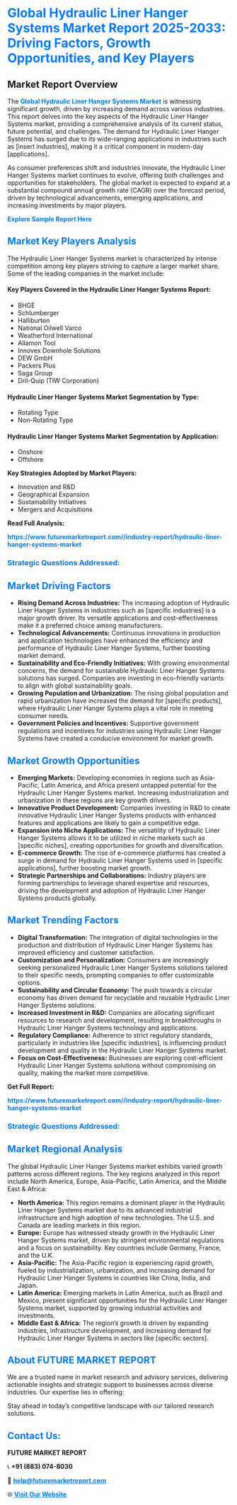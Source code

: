 <h1 style="color: #007BFF;">Global Hydraulic Liner Hanger Systems Market Report 2025-2033: Driving Factors, Growth Opportunities, and Key Players</h1>

<section id="overview">
<h2>Market Report Overview</h2>
<p>The <a href="https://www.futuremarketreport.com//industry-report/hydraulic-liner-hanger-systems-market" style="color: #007BFF; text-decoration: none;"><strong>Global Hydraulic Liner Hanger Systems Market</strong></a> is witnessing significant growth, driven by increasing demand across various industries. This report delves into the key aspects of the Hydraulic Liner Hanger Systems market, providing a comprehensive analysis of its current status, future potential, and challenges. The demand for Hydraulic Liner Hanger Systems has surged due to its wide-ranging applications in industries such as [insert industries], making it a critical component in modern-day [applications].</p>
<p>As consumer preferences shift and industries innovate, the Hydraulic Liner Hanger Systems market continues to evolve, offering both challenges and opportunities for stakeholders. The global market is expected to expand at a substantial compound annual growth rate (CAGR) over the forecast period, driven by technological advancements, emerging applications, and increasing investments by major players.</p>
</section>

<section id="overview">
<p><a href="https://www.futuremarketreport.com//request-sample/reportId=49638" style="color: #007BFF; text-decoration: none;"><strong>Explore Sample Report Here</strong></a></p>
</section>

<section id="key-players">
<h2 style="color: #007BFF;">Market Key Players Analysis</h2>
<p>The Hydraulic Liner Hanger Systems market is characterized by intense competition among key players striving to capture a larger market share. Some of the leading companies in the market include:</p>
<h4>Key Players Covered in the Hydraulic Liner Hanger Systems Report:</h4>
<ul><li>BHGE</li><li>Schlumberger</li><li>Halliburton</li><li>National Oilwell Varco</li><li>Weatherford International</li><li>Allamon Tool</li><li>Innovex Downhole Solutions</li><li>DEW GmbH</li><li>Packers Plus</li><li>Saga Group</li><li>Dril-Quip (TIW Corporation)</li></ul>
<h4>Hydraulic Liner Hanger Systems Market Segmentation by Type:</h4>
<ul><li>Rotating Type</li><li>Non-Rotating Type</li></ul>

<h4>Hydraulic Liner Hanger Systems Market Segmentation by Application:</h4>
<ul><li>Onshore</li><li>Offshore</li></ul>
<p><strong>Key Strategies Adopted by Market Players:</strong></p>
<ul>
<li>Innovation and R&D</li>
<li>Geographical Expansion</li>
<li>Sustainability Initiatives</li>
<li>Mergers and Acquisitions</li>
</ul>
</section>

<section>
<p><strong>Read Full Analysis: </strong></p><a href="https://www.futuremarketreport.com//industry-report/hydraulic-liner-hanger-systems-market" style="color: #007BFF; text-decoration: none;"><strong>https://www.futuremarketreport.com//industry-report/hydraulic-liner-hanger-systems-market</strong></a>
<h3 style="color: #007BFF;">Strategic Questions Addressed:</h3>
</section>

<section id="driving-factors">
<h2 style="color: #007BFF;">Market Driving Factors</h2>
<ul>
<li><strong>Rising Demand Across Industries:</strong> The increasing adoption of Hydraulic Liner Hanger Systems in industries such as [specific industries] is a major growth driver. Its versatile applications and cost-effectiveness make it a preferred choice among manufacturers.</li>
<li><strong>Technological Advancements:</strong> Continuous innovations in production and application technologies have enhanced the efficiency and performance of Hydraulic Liner Hanger Systems, further boosting market demand.</li>
<li><strong>Sustainability and Eco-Friendly Initiatives:</strong> With growing environmental concerns, the demand for sustainable Hydraulic Liner Hanger Systems solutions has surged. Companies are investing in eco-friendly variants to align with global sustainability goals.</li>
<li><strong>Growing Population and Urbanization:</strong> The rising global population and rapid urbanization have increased the demand for [specific products], where Hydraulic Liner Hanger Systems plays a vital role in meeting consumer needs.</li>
<li><strong>Government Policies and Incentives:</strong> Supportive government regulations and incentives for industries using Hydraulic Liner Hanger Systems have created a conducive environment for market growth.</li>
</ul>
</section>

<section id="growth-opportunities">
<h2 style="color: #007BFF;">Market Growth Opportunities</h2>
<ul>
<li><strong>Emerging Markets:</strong> Developing economies in regions such as Asia-Pacific, Latin America, and Africa present untapped potential for the Hydraulic Liner Hanger Systems market. Increasing industrialization and urbanization in these regions are key growth drivers.</li>
<li><strong>Innovative Product Development:</strong> Companies investing in R&D to create innovative Hydraulic Liner Hanger Systems products with enhanced features and applications are likely to gain a competitive edge.</li>
<li><strong>Expansion into Niche Applications:</strong> The versatility of Hydraulic Liner Hanger Systems allows it to be utilized in niche markets such as [specific niches], creating opportunities for growth and diversification.</li>
<li><strong>E-commerce Growth:</strong> The rise of e-commerce platforms has created a surge in demand for Hydraulic Liner Hanger Systems used in [specific applications], further boosting market growth.</li>
<li><strong>Strategic Partnerships and Collaborations:</strong> Industry players are forming partnerships to leverage shared expertise and resources, driving the development and adoption of Hydraulic Liner Hanger Systems products globally.</li>
</ul>
</section>

<section id="trending-factors">
<h2 style="color: #007BFF;">Market Trending Factors</h2>
<ul>
<li><strong>Digital Transformation:</strong> The integration of digital technologies in the production and distribution of Hydraulic Liner Hanger Systems has improved efficiency and customer satisfaction.</li>
<li><strong>Customization and Personalization:</strong> Consumers are increasingly seeking personalized Hydraulic Liner Hanger Systems solutions tailored to their specific needs, prompting companies to offer customizable options.</li>
<li><strong>Sustainability and Circular Economy:</strong> The push towards a circular economy has driven demand for recyclable and reusable Hydraulic Liner Hanger Systems solutions.</li>
<li><strong>Increased Investment in R&D:</strong> Companies are allocating significant resources to research and development, resulting in breakthroughs in Hydraulic Liner Hanger Systems technology and applications.</li>
<li><strong>Regulatory Compliance:</strong> Adherence to strict regulatory standards, particularly in industries like [specific industries], is influencing product development and quality in the Hydraulic Liner Hanger Systems market.</li>
<li><strong>Focus on Cost-Effectiveness:</strong> Businesses are exploring cost-efficient Hydraulic Liner Hanger Systems solutions without compromising on quality, making the market more competitive.</li>
</ul>
</section>

<section>
<p><strong>Get Full Report: </strong></p><a href="https://www.futuremarketreport.com//industry-report/hydraulic-liner-hanger-systems-market" style="color: #007BFF; text-decoration: none;"><strong>https://www.futuremarketreport.com//industry-report/hydraulic-liner-hanger-systems-market</strong></a>
<h3 style="color: #007BFF;">Strategic Questions Addressed:</h3>
</section>


<section id="regional-analysis">
<h2 style="color: #007BFF;">Market Regional Analysis</h2>
<p>The global Hydraulic Liner Hanger Systems market exhibits varied growth patterns across different regions. The key regions analyzed in this report include North America, Europe, Asia-Pacific, Latin America, and the Middle East & Africa:</p>
<ul>
<li><strong>North America:</strong> This region remains a dominant player in the Hydraulic Liner Hanger Systems market due to its advanced industrial infrastructure and high adoption of new technologies. The U.S. and Canada are leading markets in this region.</li>
<li><strong>Europe:</strong> Europe has witnessed steady growth in the Hydraulic Liner Hanger Systems market, driven by stringent environmental regulations and a focus on sustainability. Key countries include Germany, France, and the U.K.</li>
<li><strong>Asia-Pacific:</strong> The Asia-Pacific region is experiencing rapid growth, fueled by industrialization, urbanization, and increasing demand for Hydraulic Liner Hanger Systems in countries like China, India, and Japan.</li>
<li><strong>Latin America:</strong> Emerging markets in Latin America, such as Brazil and Mexico, present significant opportunities for the Hydraulic Liner Hanger Systems market, supported by growing industrial activities and investments.</li>
<li><strong>Middle East & Africa:</strong> The region’s growth is driven by expanding industries, infrastructure development, and increasing demand for Hydraulic Liner Hanger Systems in sectors like [specific sectors].</li>
</ul>
</section>

<footer>
<h2 style="color: #007BFF;">About FUTURE MARKET REPORT</h2>
<p>We are a trusted name in market research and advisory services, delivering actionable insights and strategic support to businesses across diverse industries. Our expertise lies in offering:</p>

<p>Stay ahead in today’s competitive landscape with our tailored research solutions.</p>

<h2 style="color: #007BFF;">Contact Us:</h2>
<p><strong>FUTURE MARKET REPORT</strong></p>
<p>📞 <strong>+91 (883) 074-8030</strong></p>
<p>📧 <strong><a href="mailto:help@futuremarketreport.com" style="color: #007BFF;">help@futuremarketreport.com</a></strong></p>
<p>🌐 <strong><a href="https://www.futuremarketreport.com/" style="color: #007BFF;">Visit Our Website</a></strong></p>
</footer>